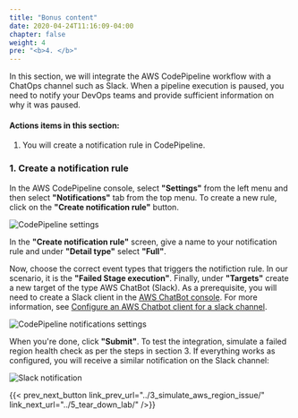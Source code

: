 ```yaml
---
title: "Bonus content"
date: 2020-04-24T11:16:09-04:00
chapter: false
weight: 4
pre: "<b>4. </b>"
---
```


In this section, we will integrate the AWS CodePipeline workflow with a ChatOps channel such as Slack. When a pipeline execution is paused, you need to notify your DevOps teams and provide sufficient information on why it was paused. 

#### Actions items in this section:

1. You will create a notification rule in CodePipeline.

### 1. Create a notification rule

In the AWS CodePipeline console, select **"Settings"** from the left menu and then select **"Notifications"** tab from the top menu. To create a new rule, click on the **"Create notification rule"** button. 

![CodePipeline settings ](/Operations/300_Health_Aware_CICD_Pipelines/Images/codepipeline-settings.png)

In the **"Create notification rule"** screen, give a name to your notification rule and under **"Detail type"** select **"Full"**.

Now, choose the correct event types that triggers the notifiction rule. In our scenario, it is the **"Failed Stage execution"**. Finally, under **"Targets"** create a new target of the type AWS ChatBot (Slack). As a prerequisite, you will need to create a Slack client in the [AWS ChatBot console](https://us-east-2.console.aws.amazon.com/chatbot/home?region=ap-southeast-2#/home). For more information, see [Configure an AWS Chatbot client for a slack channel](https://docs.aws.amazon.com/dtconsole/latest/userguide/notifications-chatbot.html#notifications-chatbot-configure-client).


![CodePipeline notifications settings ](/Operations/300_Health_Aware_CICD_Pipelines/Images/codepipeline-notification.png)

When you're done, click **"Submit"**. To test the integration, simulate a failed region health check as per the steps in section 3. If everything works as configured, you will receive a similar notification on the Slack channel:

![Slack notification ](/Operations/300_Health_Aware_CICD_Pipelines/Images/slack-notification.jpeg)

{{< prev_next_button link_prev_url="../3_simulate_aws_region_issue/" link_next_url="../5_tear_down_lab/" />}}

